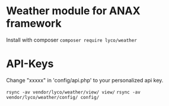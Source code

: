 Weather module for ANAX framework
=========================

Install with composer
``composer require lyco/weather``

API-Keys
=========
Change "xxxxx" in 'config/api.php' to your personalized api key.

``rsync -av vendor/lyco/weather/view/ view/``
``rsync -av vendor/lyco/weather/config/ config/``
